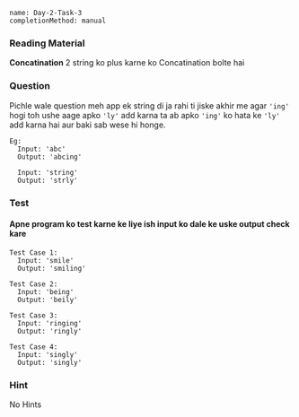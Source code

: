 ```ngMeta
name: Day-2-Task-3
completionMethod: manual
```

### Reading Material
**Concatination**
2 string ko plus karne ko Concatination bolte hai

### Question
Pichle wale question meh app ek string di ja rahi ti jiske akhir me agar `'ing'` hogi toh ushe aage apko `'ly'` add karna ta ab apko `'ing'` ko hata ke `'ly'` add karna hai aur baki sab wese hi honge.

```
Eg:
  Input: 'abc'
  Output: 'abcing'

  Input: 'string'
  Output: 'strly'
```

### Test
#### Apne program ko test karne ke liye ish input ko dale ke uske output check kare

```
Test Case 1:
  Input: 'smile'
  Output: 'smiling'
```

```
Test Case 2:
  Input: 'being'
  Output: 'beily'
```

```
Test Case 3:
  Input: 'ringing'
  Output: 'ringly'
```

```
Test Case 4:
  Input: 'singly'
  Output: 'singly'
```

### Hint
No Hints
<!-- string ko maniplute kese karte ha Yeh search karo. -->

